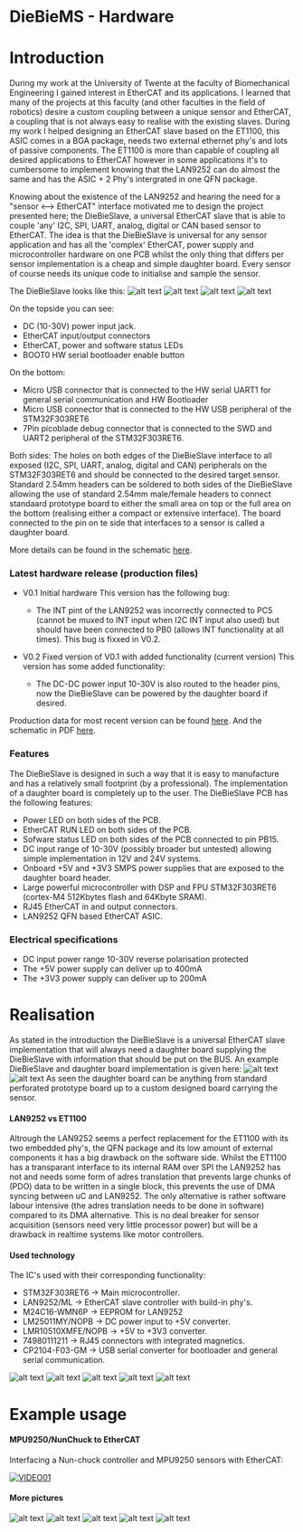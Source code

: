 DieBieMS - Hardware
===
# Introduction
During my work at the University of Twente at the faculty of Biomechanical Engineering I gained interest in EtherCAT and its applications. I learned that many of the projects at this faculty (and other faculties in the field of robotics) desire a custom coupling between a unique sensor and EtherCAT, a coupling that is not always easy to realise with the existing slaves. During my work I helped designing an EtherCAT slave based on the ET1100, this ASIC comes in a BGA package, needs two external ethernet phy's and lots of passive components. The ET1100 is more than capable of coupling all desired applications to EtherCAT however in some applications it's to cumbersome to implement knowing that the LAN9252 can do almost the same and has the ASIC + 2 Phy's intergrated in one QFN package. 

Knowing about the existence of the LAN9252 and hearing the need for a "sensor <--> EtherCAT" interface motivated me to design the project presented here; the DieBieSlave, a universal EtherCAT slave that is able to couple 'any' I2C, SPI, UART, analog, digital or CAN based sensor to EtherCAT. The idea is that the DieBieSlave is universal for any sensor application and has all the 'complex' EtherCAT, power supply and microcontroller hardware on one PCB whilst the only thing that differs per sensor implementation is a cheap and simple daughter board. Every sensor of course needs its unique code to initialise and sample the sensor. 

The DieBieSlave looks like this:
![alt text](Binaries/Images/DieBieSlaveV0_2TOP0.png "DieBieSlave V0.2 TopView")
![alt text](Binaries/Images/DieBieSlaveV0_2BOT0.png "DieBieSlave V0.2 TopView")
![alt text](Binaries/Images/DieBieSlaveV0_2TOP1.png "DieBieSlave V0.2 TopView")
![alt text](Binaries/Images/DieBieSlaveV0_2BOT1.png "DieBieSlave V0.2 TopView")

On the topside you can see:
* DC (10-30V) power input jack.
* EtherCAT input/output connectors 
* EtherCAT, power and software status LEDs
* BOOT0 HW serial bootloader enable button

On the bottom:
* Micro USB connector that is connected to the HW serial UART1 for general serial communication and HW Bootloader
* Micro USB connector that is connected to the HW USB peripheral of the STM32F303RET6
* 7Pin picoblade debug connector that is connected to the SWD and UART2 peripheral of the STM32F303RET6.

Both sides:
The holes on both edges of the DieBieSlave interface to all exposed (I2C, SPI, UART, analog, digital and CAN) peripherals on the STM32F303RET6 and should be connected to the desired target sensor. Standard 2.54mm headers can be soldered to both sides of the DieBieSlave allowing the use of standard 2.54mm male/female headers to connect standaard prototype board to either the small area on top or the full area on the bottom (realising either a compact or extensive interface). The board connected to the pin on te side that interfaces to a sensor is called a daughter board.

More details can be found in the schematic [here](/Project%20Outputs%20for%20DB10012_UniversalSlave/DB10012_DieBieSlave.PDF).

### Latest hardware release (production files)

* V0.1 Initial hardware
   This version has the following bug:
   * The INT pint of the LAN9252 was incorrectly connected to PC5 (cannot be muxed to INT input when I2C INT input also used) but should have been connected to PB0 (allows INT functionality at all times). This bug is fixxed in V0.2.
   
* V0.2 Fixed version of V0.1 with added functionality (current version)
   This version has some added functionality:
   * The DC-DC power input 10-30V is also routed to the header pins, now the DieBieSlave can be powered by the daughter board if desired.
   
Production data for most recent version can be found [here](Project%20Outputs%20for%20DB10012_UniversalSlave). And the schematic in PDF [here](DB10012_UniversalSlave.PDF).

### Features
The DieBieSlave is designed in such a way that it is easy to manufacture and has a relatively small footprint (by a professional). The implementation of a daughter board is completely up to the user. The DieBieSlave PCB has the following features:

* Power LED on both sides of the PCB.
* EtherCAT RUN LED on both sides of the PCB.
* Sofware status LED on both sides of the PCB connected to pin PB15.
* DC input range of 10-30V (possibly broader but untested) allowing simple implementation in 12V and 24V systems.
* Onboard +5V and +3V3 SMPS power supplies that are exposed to the daughter board header.
* Large powerful microcontroller with DSP and FPU STM32F303RET6 (cortex-M4 512Kbytes flash and 64Kbyte SRAM).
* RJ45 EtherCAT in and output connectors.
* LAN9252 QFN based EtherCAT ASIC.

### Electrical specifications
* DC input power range 10-30V reverse polarisation protected
* The +5V power supply can deliver up to 400mA
* The +3V3 power supply  can deliver up to 200mA

# Realisation
As stated in the introduction the DieBieSlave is a universal EtherCAT slave implementation that will always need a daughter board supplying the DieBieSlave with information that should be put on the BUS. An example DieBieSlave and daughter board implementation is given here:
![alt text](Binaries/Images/DieBieSlave_V0_2_07.jpg "Daughter board and DieBieSlave separated")
![alt text](Binaries/Images/DieBieSlave_V0_2_08.jpg "Daughter board and DieBieSlave connected")
As seen the daughter board can be anything from standard perforated prototype board up to a custom designed board carrying the sensor. 

#### LAN9252 vs ET1100
Altrough the LAN9252 seems a perfect replacement for the ET1100 with its two embedded phy's, the QFN package and its low amount of external components it has a big drawback on the software side. Whilst the ET1100 has a transparant interface to its internal RAM over SPI the LAN9252 has not and needs some form of adres translation that prevents large chunks of (PDO) data to be written in a single block, this prevents the use of DMA syncing between uC and LAN9252. The only alternative is rather software labour intensive (the adres translation needs to be done in software) compared to its DMA alternative. This is no deal breaker for sensor acquisition (sensors need very little processor power) but will be a drawback in realtime systems like motor controllers.

#### Used technology
The IC's used with their corresponding functionality:
* STM32F303RET6 -> Main microcontroller.
* LAN9252/ML -> EtherCAT slave controller with build-in phy's.
* M24C16-WMN6P -> EEPROM for LAN9252
* LM25011MY/NOPB -> DC power input to +5V converter.
* LMR10510XMFE/NOPB -> +5V to +3V3 converter.
* 74980111211 -> RJ45 connectors with integrated magnetics.
* CP2104-F03-GM -> USB serial converter for bootloader and general serial communication.

![alt text](Binaries/Images/DieBieSlave_V0_2_06.jpg "DieBieSlave V0.2 Dual PCB picture")
![alt text](Binaries/Images/DieBieSlave_V0_2_02.jpg "DieBieSlave V0.2 Bottom overview")
![alt text](Binaries/Images/DieBieSlave_V0_2_03.jpg "DieBieSlave V0.2 Top overview")
![alt text](Binaries/Images/DieBieSlave_V0_2_04.jpg "DieBieSlave V0.2 Bottom component overview")
![alt text](Binaries/Images/DieBieSlave_V0_2_05.jpg "DieBieSlave V0.2 Bottom component overview")

# Example usage
#### MPU9250/NunChuck to EtherCAT
Interfacing a Nun-chuck controller and MPU9250 sensors with EtherCAT:

[![VIDEO01](http://img.youtube.com/vi/i7gFqLQb0EA/0.jpg)](http://www.youtube.com/watch?v=i7gFqLQb0EA)

#### More pictures
![alt text](Binaries/Images/DieBieSlave_V0_2_09.jpg "NunChuck slave and dual MPU9250 slave")
![alt text](Binaries/Images/DieBieSlave_V0_2_10.jpg "NunChuck slave and dual MPU9250 slave")
![alt text](Binaries/Images/DieBieSlave_V0_2_11.jpg "View of a Shield example")
![alt text](Binaries/Images/DieBieSlave_V0_2TwinCAT_01.png "TwinCAT screenshot of both slave examples connected")
![alt text](Binaries/Images/DieBieSlave_V0_2SlaveEditor_01.png "Slave editor view of the SOES configuration")
